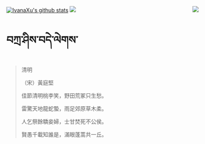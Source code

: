 [![IvanaXu's github stats](https://github-readme-stats.vercel.app/api?username=IvanaXu&show_icons=true&theme=vue-dark)](https://github.com/anuraghazra/github-readme-stats)
<img align="right" src="https://github-readme-stats.vercel.app/api/top-langs/?username=IvanaXu&langs_count=7&theme=graywhite" />
<img src="https://github-readme-stats.vercel.app/api/wakatime?username=IvanaXu&layout=compact&langs_count=6&theme=vue-dark&&custom_title=Programming Times(Jul 29 2021-)" />
# བཀྲ་ཤིས་བདེ་ལེགས་
> 清明
> 
> （宋）黃庭堅
> 
> 佳節清明桃李笑，野田荒冢只生愁。
> 
> 雷驚天地龍蛇蟄，雨足郊原草木柔。
> 
> 人乞祭餘驕妾婦，士甘焚死不公侯。
> 
> 賢愚千載知誰是，滿眼蓬蒿共一丘。
>